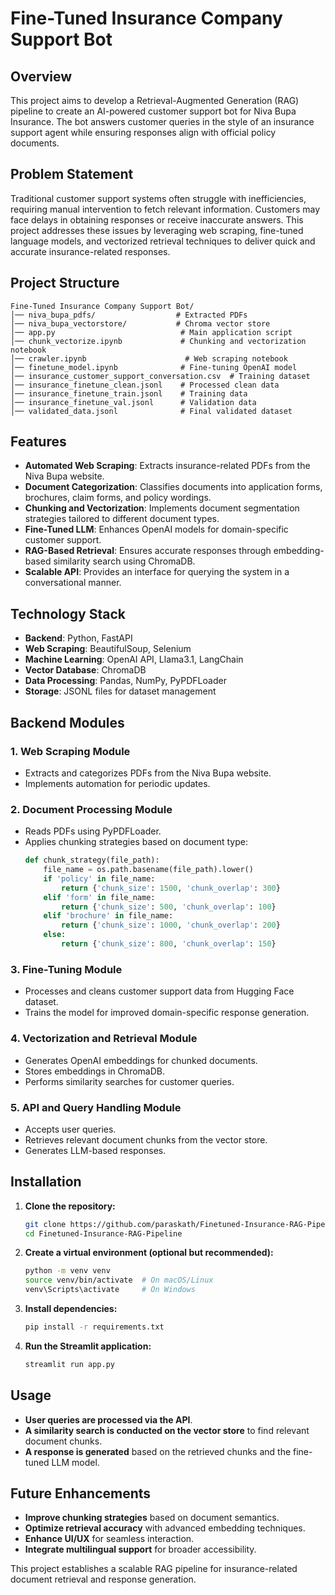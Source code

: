 # Fine-Tuned Insurance Company Support Bot

## Overview
This project aims to develop a Retrieval-Augmented Generation (RAG) pipeline to create an AI-powered customer support bot for Niva Bupa Insurance. The bot answers customer queries in the style of an insurance support agent while ensuring responses align with official policy documents.

## Problem Statement
Traditional customer support systems often struggle with inefficiencies, requiring manual intervention to fetch relevant information. Customers may face delays in obtaining responses or receive inaccurate answers. This project addresses these issues by leveraging web scraping, fine-tuned language models, and vectorized retrieval techniques to deliver quick and accurate insurance-related responses.

## Project Structure
```
Fine-Tuned Insurance Company Support Bot/
│── niva_bupa_pdfs/                  # Extracted PDFs
│── niva_bupa_vectorstore/           # Chroma vector store
│── app.py                            # Main application script
│── chunk_vectorize.ipynb             # Chunking and vectorization notebook
│── crawler.ipynb                      # Web scraping notebook
│── finetune_model.ipynb              # Fine-tuning OpenAI model
│── insurance_customer_support_conversation.csv  # Training dataset
│── insurance_finetune_clean.jsonl    # Processed clean data
│── insurance_finetune_train.jsonl    # Training data
│── insurance_finetune_val.jsonl      # Validation data
│── validated_data.jsonl              # Final validated dataset
```

## Features
- **Automated Web Scraping**: Extracts insurance-related PDFs from the Niva Bupa website.
- **Document Categorization**: Classifies documents into application forms, brochures, claim forms, and policy wordings.
- **Chunking and Vectorization**: Implements document segmentation strategies tailored to different document types.
- **Fine-Tuned LLM**: Enhances OpenAI models for domain-specific customer support.
- **RAG-Based Retrieval**: Ensures accurate responses through embedding-based similarity search using ChromaDB.
- **Scalable API**: Provides an interface for querying the system in a conversational manner.

## Technology Stack
- **Backend**: Python, FastAPI
- **Web Scraping**: BeautifulSoup, Selenium
- **Machine Learning**: OpenAI API, Llama3.1, LangChain
- **Vector Database**: ChromaDB
- **Data Processing**: Pandas, NumPy, PyPDFLoader
- **Storage**: JSONL files for dataset management

## Backend Modules
### 1. **Web Scraping Module**
- Extracts and categorizes PDFs from the Niva Bupa website.
- Implements automation for periodic updates.

### 2. **Document Processing Module**
- Reads PDFs using PyPDFLoader.
- Applies chunking strategies based on document type:
  ```python
  def chunk_strategy(file_path):
      file_name = os.path.basename(file_path).lower()
      if 'policy' in file_name:
          return {'chunk_size': 1500, 'chunk_overlap': 300}
      elif 'form' in file_name:
          return {'chunk_size': 500, 'chunk_overlap': 100}
      elif 'brochure' in file_name:
          return {'chunk_size': 1000, 'chunk_overlap': 200}
      else:
          return {'chunk_size': 800, 'chunk_overlap': 150}
  ```

### 3. **Fine-Tuning Module**
- Processes and cleans customer support data from Hugging Face dataset.
- Trains the model for improved domain-specific response generation.

### 4. **Vectorization and Retrieval Module**
- Generates OpenAI embeddings for chunked documents.
- Stores embeddings in ChromaDB.
- Performs similarity searches for customer queries.

### 5. **API and Query Handling Module**
- Accepts user queries.
- Retrieves relevant document chunks from the vector store.
- Generates LLM-based responses.

## Installation

1. **Clone the repository:**
   ```bash
   git clone https://github.com/paraskath/Finetuned-Insurance-RAG-Pipeline.git
   cd Finetuned-Insurance-RAG-Pipeline
   ```

2. **Create a virtual environment (optional but recommended):**
   ```bash
   python -m venv venv
   source venv/bin/activate  # On macOS/Linux
   venv\Scripts\activate     # On Windows
   ```

3. **Install dependencies:**
   ```bash
   pip install -r requirements.txt
   ```

4. **Run the Streamlit application:**
   ```bash
   streamlit run app.py
   ```



## Usage
- **User queries are processed via the API**.
- **A similarity search is conducted on the vector store** to find relevant document chunks.
- **A response is generated** based on the retrieved chunks and the fine-tuned LLM model.

## Future Enhancements
- **Improve chunking strategies** based on document semantics.
- **Optimize retrieval accuracy** with advanced embedding techniques.
- **Enhance UI/UX** for seamless interaction.
- **Integrate multilingual support** for broader accessibility.

This project establishes a scalable RAG pipeline for insurance-related document retrieval and response generation.


